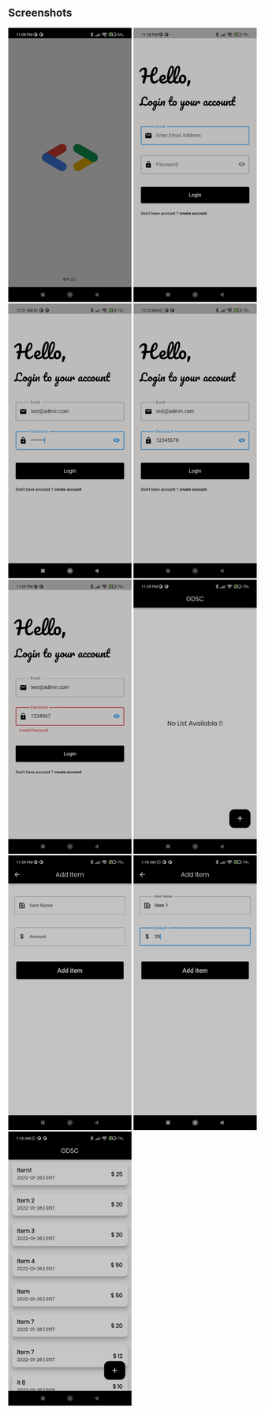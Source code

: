 
## Screenshots


<div>
    <img src="https://github.com/ayush-mahawar26/GDSC-Rec.-Project/blob/master/ScreenShots/ss1.jpg" width="250px"</img> 
    <img src="https://github.com/ayush-mahawar26/GDSC-Rec.-Project/blob/master/ScreenShots/ss2.jpg" width="250px"</img> 
    <img src="https://github.com/ayush-mahawar26/GDSC-Rec.-Project/blob/master/ScreenShots/ss2.1.jpg" width="250px"</img> 
    <img src="https://github.com/ayush-mahawar26/GDSC-Rec.-Project/blob/master/ScreenShots/ss2.2.jpg" width="250px"</img> 
    <img src="https://github.com/ayush-mahawar26/GDSC-Rec.-Project/blob/master/ScreenShots/ss3.jpg" width="250px"</img> 
    <img src="https://github.com/ayush-mahawar26/GDSC-Rec.-Project/blob/master/ScreenShots/ss4.jpg" width="250px"</img> 
    <img src="https://github.com/ayush-mahawar26/GDSC-Rec.-Project/blob/master/ScreenShots/ss5.jpg" width="250px"</img> 
    <img src="https://github.com/ayush-mahawar26/GDSC-Rec.-Project/blob/master/ScreenShots/ss6.jpg" width="250px"</img> 
    <img src="https://github.com/ayush-mahawar26/GDSC-Rec.-Project/blob/master/ScreenShots/ss7.jpg" width="250px"</img> 

</div>

